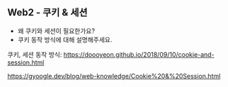 ## Web2 - 쿠키 & 세션
- 왜 쿠키와 세션이 필요한가요?
- 쿠키 동작 방식에 대해 설명해주세요.

쿠키, 세션 동작 방식: https://doooyeon.github.io/2018/09/10/cookie-and-session.html

https://gyoogle.dev/blog/web-knowledge/Cookie%20&%20Session.html